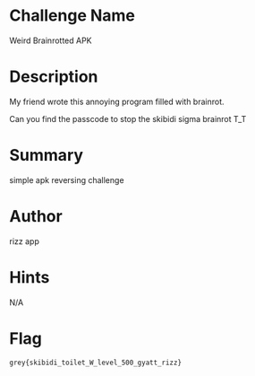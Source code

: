 # Challenge Name

Weird Brainrotted APK

# Description

My friend wrote this annoying program filled with brainrot.

Can you find the passcode to stop the skibidi sigma brainrot T\_T

# Summary

simple apk reversing challenge

# Author

rizz app

# Hints

N/A

# Flag

`grey{skibidi_toilet_W_level_500_gyatt_rizz}`
